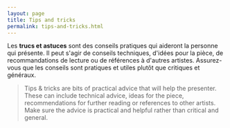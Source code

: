 ```yaml
---
layout: page
title: Tips and tricks
permalink: tips-and-tricks.html
---
```


Les **trucs et astuces** sont des conseils pratiques qui aideront la personne qui présente. Il peut s'agir de conseils techniques, d'idées pour la pièce, de recommandations de lecture ou de références à d'autres artistes. Assurez-vous que les conseils sont pratiques et utiles plutôt que critiques et généraux.

> Tips & tricks are bits of practical advice that will help the presenter. These can include technical advice, ideas for the piece, recommendations for further reading or references to other artists. Make sure the advice is practical and helpful rather than critical and general.